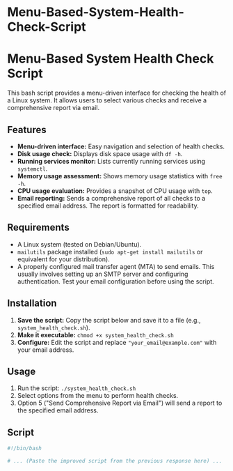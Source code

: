 # Menu-Based-System-Health-Check-Script

# Menu-Based System Health Check Script

This bash script provides a menu-driven interface for checking the health of a Linux system.  It allows users to select various checks and receive a comprehensive report via email.

## Features

* **Menu-driven interface:** Easy navigation and selection of health checks.
* **Disk usage check:** Displays disk space usage with `df -h`.
* **Running services monitor:** Lists currently running services using `systemctl`.
* **Memory usage assessment:** Shows memory usage statistics with `free -h`.
* **CPU usage evaluation:** Provides a snapshot of CPU usage with `top`.
* **Email reporting:** Sends a comprehensive report of all checks to a specified email address.  The report is formatted for readability.

## Requirements

* A Linux system (tested on Debian/Ubuntu).
* `mailutils` package installed (`sudo apt-get install mailutils` or equivalent for your distribution).
* A properly configured mail transfer agent (MTA) to send emails.  This usually involves setting up an SMTP server and configuring authentication.  Test your email configuration before using the script.

## Installation

1.  **Save the script:** Copy the script below and save it to a file (e.g., `system_health_check.sh`).
2.  **Make it executable:** `chmod +x system_health_check.sh`
3.  **Configure:** Edit the script and replace `"your_email@example.com"` with your email address.

## Usage

1.  Run the script: `./system_health_check.sh`
2.  Select options from the menu to perform health checks.
3.  Option 5 ("Send Comprehensive Report via Email") will send a report to the specified email address.

## Script

```bash
#!/bin/bash

# ... (Paste the improved script from the previous response here) ...
